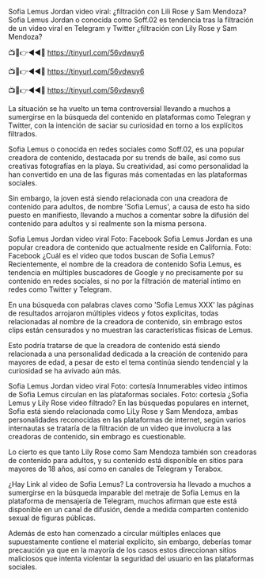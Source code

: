Sofia Lemus Jordan video viral: ¿filtración con Lili Rose y Sam Mendoza?
Sofia Lemus Jordan o conocida como Soff.02 es tendencia tras la filtración de un video viral en Telegram y Twitter ¿filtración con Lily Rose y Sam Mendoza?


📺📱👉◄◄🔴 https://tinyurl.com/56vdwuy6

📺📱👉◄◄🔴 https://tinyurl.com/56vdwuy6

📺📱👉◄◄🔴 https://tinyurl.com/56vdwuy6


La situación se ha vuelto un tema controversial llevando a muchos a sumergirse en la búsqueda del contenido en plataformas como Telegran y Twitter, con la intención de saciar su curiosidad en torno a los explícitos filtrados.

Sofia Lemus o conocida en redes sociales como Soff.02, es una popular creadora de contenido, destacada por su trends de baile, así como sus creativas fotografías en la playa. Su creatividad, así como personalidad la han convertido en una de las figuras más comentadas en las plataformas sociales.


Sin embargo, la joven está siendo relacionada con una creadora de contenido para adultos, de nombre 'Sofia Lemus', a causa de esto ha sido puesto en manifiesto, llevando a muchos a comentar sobre la difusión del contenido para adultos y si realmente son la misma persona.

Sofia Lemus Jordan video viral Foto: Facebook
Sofia Lemus Jordan es una popular creadora de contenido que actualmente reside en California. Foto: Facebook
¿Cuál es el video que todos buscan de Sofia Lemus?
Recientemente, el nombre de la creadora de contenido Sofia Lemus, es tendencia en múltiples buscadores de Google y no precisamente por su contenido en redes sociales, si no por la filtración de material íntimo en redes como Twitter y Telegram.

En una búsqueda con palabras claves como 'Sofia Lemus XXX' las páginas de resultados arrojaron múltiples videos y fotos explicitas, todas relacionadas al nombre de la creadora de contenido, sin embrago estos clips están censurados y no muestran las características físicas de Lemus.

Esto podría tratarse de que la creadora de contenido está siendo relacionada a una personalidad dedicada a la creación de contenido para mayores de edad, a pesar de esto el tema continúa siendo tendencial y la curiosidad se ha avivado aún más.

Sofia Lemus Jordan video viral Foto: cortesía 
Innumerables video íntimos de Sofia Lemus circulan en las plataformas sociales. Foto: cortesía
¿Sofia Lemus y Lily Rose video filtrado?
En las búsquedas populares en internet, Sofia está siendo relacionada como LiLy Rose y Sam Mendoza, ambas personalidades reconocidas en las plataformas de internet, según varios internautas se trataría de la filtración de un video que involucra a las creadoras de contenido, sin embrago es cuestionable.

Lo cierto es que tanto Lily Rose como Sam Mendoza también son creadoras de contenido para adultos, y su contenido está disponible en sitios para mayores de 18 años, así como en canales de Telegram y Terabox.


¿Hay Link al video de Sofia Lemus?
La controversia ha llevado a muchos a sumergirse en la búsqueda imparable del metraje de Sofia Lemus en la plataforma de mensajería de Telegram, muchos afirman que este está disponible en un canal de difusión, dende a medida comparten contenido sexual de figuras públicas.

Además de esto han comenzado a circular múltiples enlaces que supuestamente contiene el material explícito, sin embargo, deberías tomar precaución ya que en la mayoría de los casos estos direccionan sitios maliciosos que intenta violentar la seguridad del usuario en las plataformas sociales.
